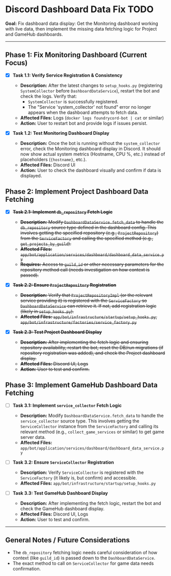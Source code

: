 # Discord Dashboard Data Fix TODO

**Goal:** Fix dashboard data display: Get the Monitoring dashboard working with live data, then implement the missing data fetching logic for Project and GameHub dashboards.

---

## Phase 1: Fix Monitoring Dashboard (Current Focus)

- [x] **Task 1.1: Verify Service Registration & Consistency**
    - **Description:** After the latest changes to `setup_hooks.py` (registering `SystemCollector` before `DashboardDataService`), restart the bot and check the logs. Verify that:
        - `SystemCollector` is successfully registered.
        - The "Service 'system_collector' not found" error no longer appears when the dashboard attempts to fetch data.
    - **Affected Files:** Logs (`docker logs foundrycord-bot | cat` or similar)
    - **Action:** User to restart bot and provide logs if issues persist.

- [x] **Task 1.2: Test Monitoring Dashboard Display**
    - **Description:** Once the bot is running without the `system_collector` error, check the Monitoring dashboard display in Discord. It should now show actual system metrics (Hostname, CPU %, etc.) instead of placeholders (`{hostname}`, etc.).
    - **Affected Files:** Discord UI
    - **Action:** User to check the dashboard visually and confirm if data is displayed.

## Phase 2: Implement Project Dashboard Data Fetching

- [x] ~~**Task 2.1: Implement `db_repository` Fetch Logic**~~
    - ~~**Description:** Modify `DashboardDataService.fetch_data` to handle the `db_repository` source type defined in the dashboard config. This involves getting the specified repository (e.g., `ProjectRepository`) from the `ServiceFactory` and calling the specified method (e.g., `get_projects_by_guild`).~~
    - ~~**Affected Files:** `app/bot/application/services/dashboard/dashboard_data_service.py`~~
    - ~~**Requires:** Access to `guild_id` or other necessary parameters for the repository method call (needs investigation on how context is passed).~~

- [x] ~~**Task 2.2: Ensure `ProjectRepository` Registration**~~
    - ~~**Description:** Verify that `ProjectRepositoryImpl` (or the relevant service providing it) is registered with the `ServiceFactory` so `DashboardDataService` can retrieve it. If not, add registration logic (likely in `setup_hooks.py`).~~
    - ~~**Affected Files:** `app/bot/infrastructure/startup/setup_hooks.py`, `app/bot/infrastructure/factories/service_factory.py`~~

- [x] ~~**Task 2.3: Test Project Dashboard Display**~~
    - ~~**Description:** After implementing the fetch logic and ensuring repository availability, restart the bot, reset the DB/run migrations (if repository registration was added), and check the Project dashboard display.~~
    - ~~**Affected Files:** Discord UI, Logs~~
    - ~~**Action:** User to test and confirm.~~

## Phase 3: Implement GameHub Dashboard Data Fetching

- [ ] **Task 3.1: Implement `service_collector` Fetch Logic**
    - **Description:** Modify `DashboardDataService.fetch_data` to handle the `service_collector` source type. This involves getting the `ServiceCollector` instance from the `ServiceFactory` and calling its relevant method (e.g., `collect_game_services` or similar) to get game server data.
    - **Affected Files:** `app/bot/application/services/dashboard/dashboard_data_service.py`

- [ ] **Task 3.2: Ensure `ServiceCollector` Registration**
    - **Description:** Verify `ServiceCollector` is registered with the `ServiceFactory` (it likely is, but confirm) and accessible.
    - **Affected Files:** `app/bot/infrastructure/startup/setup_hooks.py`

- [ ] **Task 3.3: Test GameHub Dashboard Display**
    - **Description:** After implementing the fetch logic, restart the bot and check the GameHub dashboard display.
    - **Affected Files:** Discord UI, Logs
    - **Action:** User to test and confirm.

---

## General Notes / Future Considerations

-   The `db_repository` fetching logic needs careful consideration of how context (like `guild_id`) is passed down to the `DashboardDataService`.
-   The exact method to call on `ServiceCollector` for game data needs confirmation.